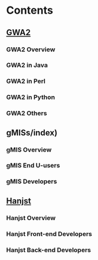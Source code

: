 
# Contents

## [GWA2](gwa2/index)

### GWA2 Overview

### GWA2 in Java

### GWA2 in Perl

### GWA2 in Python

### GWA2 Others

## gMISs/index)

### gMIS Overview
### gMIS End U-users
### gMIS Developers

## [Hanjst](hanjst/index)

### Hanjst Overview
### Hanjst Front-end Developers
### Hanjst Back-end Developers


<!--stackedit_data:
eyJoaXN0b3J5IjpbMTIyNTkzNzQ4OCwtNTgwMjM4OTRdfQ==
-->